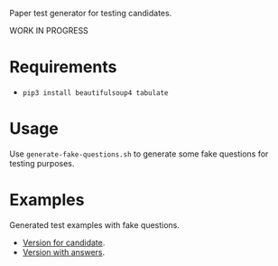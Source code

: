 Paper test generator for testing candidates.

WORK IN PROGRESS

# Requirements
* `pip3 install beautifulsoup4 tabulate`

# Usage
Use `generate-fake-questions.sh` to generate some fake questions for testing purposes.

# Examples
Generated test examples with fake questions.
* [Version for candidate](https://maciejkorzen.github.io/miniature-bassoon-example/test-candidate.html).
* [Version with answers](https://maciejkorzen.github.io/miniature-bassoon-example/test-hr.html).
